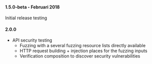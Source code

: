 #### 1.5.0-beta - Februari 2018

Initial release testing

#### 2.0.0

- API security testing
  - Fuzzing with a several fuzzing resource lists directly available
  - HTTP request building + injection places for the fuzzing inputs
  - Verification composition to discover security vulnerabilities
